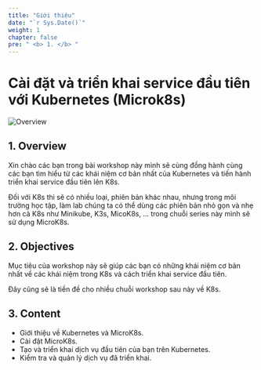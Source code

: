 ```yaml
---
title: "Giới thiệu"
date: "`r Sys.Date()`"
weight: 1
chapter: false
pre: " <b> 1. </b> "
---
```


# Cài đặt và triển khai service đầu tiên với Kubernetes (Microk8s)

![Overview](/fcj-ss2-workshop-001/images/1-Basic_concepts./01.png)

## 1. Overview

Xin chào các bạn trong bài workshop này mình sẽ cùng đồng hành cùng các bạn tìm hiểu từ các khái niệm cơ bản nhất của Kubernetes và tiến hành triển khai service đầu tiên lên K8s. 

Đối với K8s thì sẽ có nhiều loại, phiên bản khác nhau, nhưng trong môi trường học tập, làm lab chúng ta có thể dùng các phiên bản nhỏ gọn và nhẹ hơn cả K8s như Minikube, K3s, MicoK8s, ... trong chuỗi series này mình sẽ sử dụng MicroK8s.    

## 2. Objectives

Mục tiêu của workshop này sẽ giúp các bạn có những khái niệm cơ bản nhất về các khái niệm trong K8s và cách triển khai service đầu tiên. 

Đây cũng sẽ là tiền đề cho nhiều chuỗi workshop sau này về K8s.

## 3. Content

- Giới thiệu về Kubernetes và MicroK8s.
- Cài đặt MicroK8s.
- Tạo và triển khai dịch vụ đầu tiên của bạn trên Kubernetes.
- Kiểm tra và quản lý dịch vụ đã triển khai.

